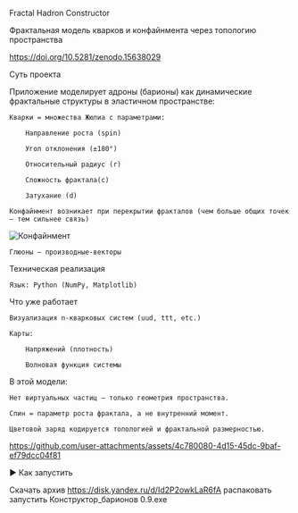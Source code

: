 Fractal Hadron Constructor

Фрактальная модель кварков и конфайнмента через топологию пространства

https://doi.org/10.5281/zenodo.15638029

 Суть проекта

Приложение моделирует адроны (барионы) как динамические фрактальные структуры в эластичном пространстве:

    Кварки = множества Жюлиа с параметрами:

        Направление роста (spin)

        Угол отклонения (±180°)

        Относительный радиус (r)

        Сложность фрактала(c)

        Затухание (d)
        
    Конфайнмент возникает при перекрытии фракталов (чем больше общих точек — тем сильнее связь)

 ![Конфайнмент](https://github.com/user-attachments/assets/f79a800a-68bf-4245-a542-c01a342cace5)

 


    Глюоны — производные-векторы



Техническая реализация

    Язык: Python (NumPy, Matplotlib)

 Что уже работает

    Визуализация n-кварковых систем (uud, ttt, etc.) 

    Карты:

        Напряжений (плотность)

        Волновая функция системы


В этой модели:

    Нет виртуальных частиц — только геометрия пространства.

    Спин = параметр роста фрактала, а не внутренний момент.

    Цветовой заряд кодируется топологией и фрактальной размерностью.



https://github.com/user-attachments/assets/4c780080-4d15-45dc-9baf-ef79dcc04f81




▶ Как запустить

Скачать архив https://disk.yandex.ru/d/Id2P2owkLaR6fA
распаковать
запустить Конструктор_барионов 0.9.exe
